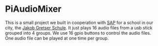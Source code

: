 # PiAudioMixer

This is a small project we built in cooperation with [SAP](http://sap.de) for a school in our city, the [Jakob Gretser Schule](http://www.jakob-gretser-schule.de/). It just plays 16 audio files from a usb stick grouped into 4 groups. We use 16 gpio buttons to control the audio files. One audio file can be played at one time per group.